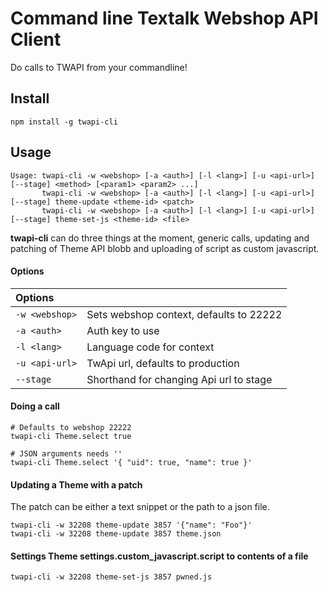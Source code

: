 Command line Textalk Webshop API Client
=======================================
Do calls to TWAPI from your commandline!


Install
-------
```
npm install -g twapi-cli
```

Usage
-----

```
Usage: twapi-cli -w <webshop> [-a <auth>] [-l <lang>] [-u <api-url>] [--stage] <method> [<param1> <param2> ...]
       twapi-cli -w <webshop> [-a <auth>] [-l <lang>] [-u <api-url>] [--stage] theme-update <theme-id> <patch>
       twapi-cli -w <webshop> [-a <auth>] [-l <lang>] [-u <api-url>] [--stage] theme-set-js <theme-id> <file>
```


**twapi-cli** can do three things at the moment, generic calls, updating and patching of Theme API
blobb and uploading of script as custom javascript.

#### Options


|  Options       |                             |
|:--------------|:----------------------------|
| `-w <webshop>` | Sets webshop context, defaults to 22222 |
| `-a <auth>`    |  Auth key to use           |
| `-l <lang>`    | Language code for context  |
| `-u <api-url>` | TwApi url, defaults to production |
| `--stage`      | Shorthand for changing Api url to stage |

#### Doing a call
```
# Defaults to webshop 22222
twapi-cli Theme.select true

# JSON arguments needs ''
twapi-cli Theme.select '{ "uid": true, "name": true }'
```

#### Updating a Theme with a patch
The patch can be either a text snippet or the path to a json file.
```
twapi-cli -w 32208 theme-update 3857 '{"name": "Foo"}'
twapi-cli -w 32208 theme-update 3857 theme.json
```

#### Settings Theme settings.custom_javascript.script to contents of a file
```
twapi-cli -w 32208 theme-set-js 3857 pwned.js
```
